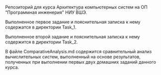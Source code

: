 Репозиторий для курса Архитектура компьютерных систем на ОП "Программная инженерия" НИУ ВШЭ.

Выполненное первое задание и пояснительная записка к нему содержатся в директории Task_1.

Выполненное второй задание и пояснительная записка к нему содержится в директории Task_2.

В файле ComparativeAnalysis.md содержится сравнительный анализ вычислительных систем, выполненный на основе результатов, полученных при выполнении первых двух домашних заданий данного курса.
